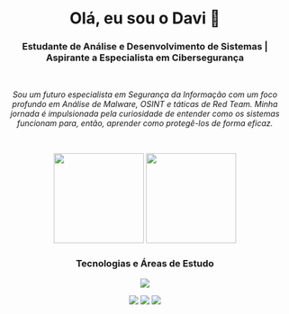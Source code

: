<h1 align="center">Olá, eu sou o Davi 👋</h1>
<h3 align="center">Estudante de Análise e Desenvolvimento de Sistemas | Aspirante a Especialista em Cibersegurança</h3>

<br>

<p align="center">
  <em>Sou um futuro especialista em Segurança da Informação com um foco profundo em Análise de Malware, OSINT e táticas de Red Team. Minha jornada é impulsionada pela curiosidade de entender como os sistemas funcionam para, então, aprender como protegê-los de forma eficaz.</em>
</p>

<br>

<p align="center">
  <img height="160em" src="https://github-readme-stats.vercel.app/api?username=DaviUserMain&show_icons=true&theme=tokyonight&include_all_commits=true&count_private=true"/>
  <img height="160em" src="https://github-readme-stats.vercel.app/api/top-langs/?username=DaviUserMain&layout=compact&langs_count=7&theme=tokyonight"/>
</p>

<h3 align="center">Tecnologias e Áreas de Estudo</h3>
<p align="center">
  <a href="https://skillicons.dev">
    <img src="https://skillicons.dev/icons?i=python,linux,kali,bash,wireshark,nmap,ghidra,git,docker,powershell" />
  </a>
</p>

<div align="center"> 
  <a href="mailto:SEU-EMAIL-AQUI" target="_blank"><img src="https://img.shields.io/badge/Gmail-D14836?style=for-the-badge&logo=gmail&logoColor=white" target="_blank"></a>
  <a href="SEU-LINKEDIN-AQUI" target="_blank"><img src="https://img.shields.io/badge/LinkedIn-0077B5?style=for-the-badge&logo=linkedin&logoColor=white" target="_blank"></a>
  <a href="https://tryhackme.com/p/SEU-USUARIO-TRYHACKME" target="_blank"><img src="https://img.shields.io/badge/TryHackMe-88CC14?style=for-the-badge&logo=tryhackme&logoColor=white" target="_blank"></a>
</div>

